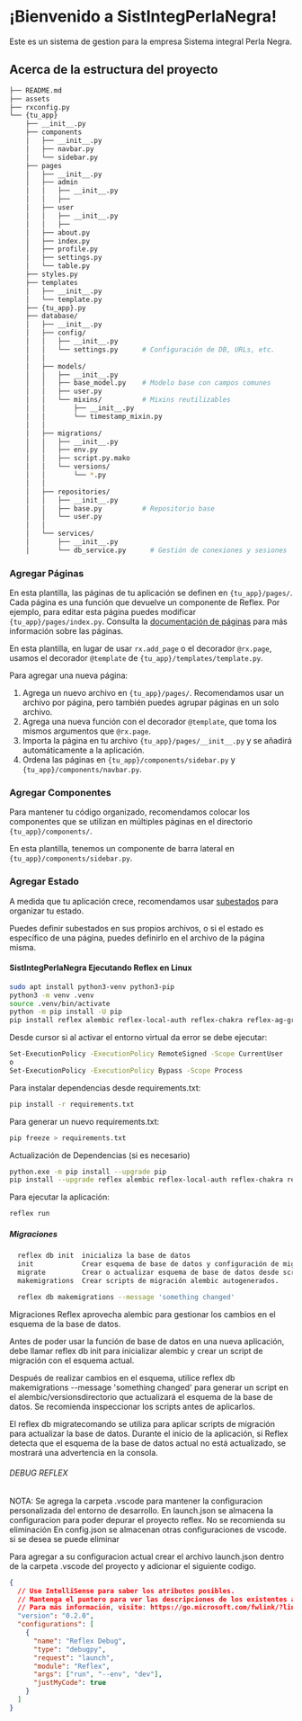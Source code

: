 # ¡Bienvenido a SistIntegPerlaNegra!

Este es un sistema de gestion para la empresa Sistema integral Perla Negra.

## Acerca de la estructura del proyecto

```bash
├── README.md
├── assets
├── rxconfig.py
└── {tu_app}
    ├── __init__.py
    ├── components
    │   ├── __init__.py
    │   ├── navbar.py
    │   └── sidebar.py
    ├── pages
    │   ├── __init__.py
    │   ├── admin
    │   │   ├── __init__.py
    │   │   ├── 
    │   ├── user
    │   │   ├── __init__.py
    │   │   ├── 
    │   ├── about.py
    │   ├── index.py
    │   ├── profile.py
    │   ├── settings.py
    │   └── table.py
    ├── styles.py
    ├── templates
    │   ├── __init__.py
    │   └── template.py
    ├── {tu_app}.py
    ├── database/
    │   ├── __init__.py
    │   ├── config/
    │   │   ├── __init__.py
    │   │   └── settings.py      # Configuración de DB, URLs, etc.
    │   │
    │   ├── models/
    │   │   ├── __init__.py
    │   │   ├── base_model.py    # Modelo base con campos comunes
    │   │   ├── user.py
    │   │   └── mixins/          # Mixins reutilizables
    │   │       ├── __init__.py
    │   │       └── timestamp_mixin.py
    │   │
    │   ├── migrations/
    │   │   ├── __init__.py
    │   │   ├── env.py
    │   │   ├── script.py.mako
    │   │   └── versions/
    │   │       └── *.py
    │   │
    │   ├── repositories/
    │   │   ├── __init__.py
    │   │   ├── base.py          # Repositorio base
    │   │   └── user.py
    │   │
    │   └── services/
    │       ├── __init__.py
    │       └── db_service.py      # Gestión de conexiones y sesiones
```

### Agregar Páginas

En esta plantilla, las páginas de tu aplicación se definen en `{tu_app}/pages/`.
Cada página es una función que devuelve un componente de Reflex.
Por ejemplo, para editar esta página puedes modificar `{tu_app}/pages/index.py`.
Consulta la [documentación de páginas](https://reflex.dev/docs/pages/routes/) para más información sobre las páginas.

En esta plantilla, en lugar de usar `rx.add_page` o el decorador `@rx.page`,
usamos el decorador `@template` de `{tu_app}/templates/template.py`.

Para agregar una nueva página:

1. Agrega un nuevo archivo en `{tu_app}/pages/`. Recomendamos usar un archivo por página, pero también puedes agrupar páginas en un solo archivo.
2. Agrega una nueva función con el decorador `@template`, que toma los mismos argumentos que `@rx.page`.
3. Importa la página en tu archivo `{tu_app}/pages/__init__.py` y se añadirá automáticamente a la aplicación.
4. Ordena las páginas en `{tu_app}/components/sidebar.py` y `{tu_app}/components/navbar.py`.

### Agregar Componentes

Para mantener tu código organizado, recomendamos colocar los componentes que se utilizan en múltiples páginas en el directorio `{tu_app}/components/`.

En esta plantilla, tenemos un componente de barra lateral en `{tu_app}/components/sidebar.py`.

### Agregar Estado

A medida que tu aplicación crece, recomendamos usar [subestados](https://reflex.dev/docs/substates/overview/)
para organizar tu estado.

Puedes definir subestados en sus propios archivos, o si el estado es específico de una página, puedes definirlo en el archivo de la página misma.

#### SistIntegPerlaNegra Ejecutando Reflex en Linux

```bash
sudo apt install python3-venv python3-pip
python3 -m venv .venv
source .venv/bin/activate
python -m pip install -U pip
pip install reflex alembic reflex-local-auth reflex-chakra reflex-ag-grid

```
Desde cursor si al activar el entorno virtual da error se debe ejecutar:
```bash
Set-ExecutionPolicy -ExecutionPolicy RemoteSigned -Scope CurrentUser
o
Set-ExecutionPolicy -ExecutionPolicy Bypass -Scope Process
```

Para instalar dependencias desde requirements.txt:
```bash
pip install -r requirements.txt
```

Para generar un nuevo requirements.txt:
```bash
pip freeze > requirements.txt
```

Actualización de Dependencias (si es necesario)
```bash
python.exe -m pip install --upgrade pip
pip install --upgrade reflex alembic reflex-local-auth reflex-chakra reflex-ag-grid
```

Para ejecutar la aplicación:
```bash
reflex run
```


##### Migraciones
```bash
  reflex db init  inicializa la base de datos
  init            Crear esquema de base de datos y configuración de migración.
  migrate         Crear o actualizar esquema de base de datos desde scripts de migración.
  makemigrations  Crear scripts de migración alembic autogenerados.

  reflex db makemigrations --message 'something changed'
```

Migraciones
Reflex aprovecha alembic para gestionar los cambios en el esquema de la base de datos.

Antes de poder usar la función de base de datos en una nueva aplicación, debe llamar reflex db init para inicializar alembic y crear un script de migración con el esquema actual.

Después de realizar cambios en el esquema, utilice reflex db makemigrations --message 'something changed' para generar un script en el alembic/versionsdirectorio que actualizará el esquema de la base de datos. Se recomienda inspeccionar los scripts antes de aplicarlos.

El reflex db migratecomando se utiliza para aplicar scripts de migración para actualizar la base de datos. Durante el inicio de la aplicación, si Reflex detecta que el esquema de la base de datos actual no está actualizado, se mostrará una advertencia en la consola.

###### DEBUG REFLEX

NOTA: Se agrega la carpeta .vscode para mantener la configuracion personalizada del entorno de desarrollo.
En launch.json se almacena la configuracion para poder depurar el proyecto reflex. No se recomienda su eliminación
En config.json se almacenan otras configuraciones de vscode. si se desea se puede eliminar

Para agregar a su configuracion actual crear el archivo launch.json dentro de la carpeta .vscode del proyecto y adicionar el siguiente codigo.

```json
{
  // Use IntelliSense para saber los atributos posibles.
  // Mantenga el puntero para ver las descripciones de los existentes atributos.
  // Para más información, visite: https://go.microsoft.com/fwlink/?linkid=830387
  "version": "0.2.0",
  "configurations": [
    {
      "name": "Reflex Debug",
      "type": "debugpy",
      "request": "launch",
      "module": "Reflex",
      "args": ["run", "--env", "dev"],
      "justMyCode": true
    }
  ]
}
```

